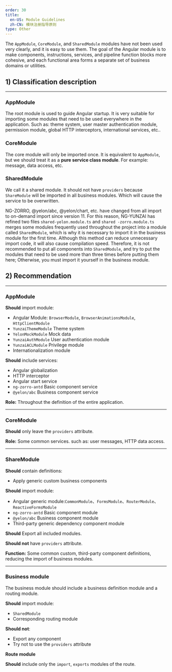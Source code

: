 ```yaml
---
order: 30
title:
  en-US: Module Guidelines
  zh-CN: 模块注册指导原则
type: Other
---
```


The `AppModule`, `CoreModule`, and `SharedModule` modules have not been used very clearly, and it is easy to use them. The goal of the Angular module is to make components, instructions, services, and pipeline function blocks more cohesive, and each functional area forms a separate set of business domains or utilities.

## 1) Classification description

------------

### AppModule

The root module is used to guide Angular startup. It is very suitable for importing some modules that need to be used everywhere in the application. Such as: theme system, user master authentication module, permission module, global HTTP interceptors, international services, etc..

### CoreModule

The core module will only be imported once. It is equivalent to `AppModule`, but we should treat it as a **pure service class module**. For example: message, data access, etc.

### SharedModule

We call it a shared module. It should not have `providers` because `ShareModule` will be imported in all business modules. Which will cause the service to be overwritten.

NG-ZORRO, @yelon/abc, @yelon/chart, etc. have changed from all import to on-demand import since version 11. For this reason, NG-YUNZAI has refined two files `shared-yelon.module.ts` and `shared -zorro.module.ts` merges some modules frequently used throughout the project into a module called `SharedModule`, which is why it is necessary to import it in the business module for the first time. Although this method can reduce unnecessary import code, it will also cause compilation speed. Therefore, it is not recommended to put all components into `SharedModule`, and try to put the modules that need to be used more than three times before putting them here; Otherwise, you must import it yourself in the business module.

## 2) Recommendation

------------

### AppModule

**Should** import module:

+ Angular Module: `BrowserModule`, `BrowserAnimationsModule`, `HttpClientModule`
+ `YunzaiThemeModule` Theme system
+ `YelonMockModule` Mock data
+ `YunzaiAuthModule` User authentication module
+ `YunzaiACLModule` Privilege module
+ Internationalization module

**Should** include services:

+ Angular globalization
+ HTTP interceptor
+ Angular start service
+ `ng-zorro-antd` Basic component service
+ `@yelon/abc` Business component service

**Role:** Throughout the definition of the entire application.

------------

### CoreModule

**Should** only leave the `providers` attribute.

**Role:** Some common services. such as: user messages, HTTP data access.

------------

### ShareModule

**Should** contain definitions:

+ Apply generic custom business components

**Should** import module:

+ Angular generic module:`CommonModule`、`FormsModule`、`RouterModule`、`ReactiveFormsModule`
+ `ng-zorro-antd` Basic component module
+ `@yelon/abc` Business component module
+ Third-party generic dependency component module

**Should** Export all included modules.

**Should not** have `providers` attribute.

**Function:** Some common custom, third-party component definitions, reducing the import of business modules.

------------

### Business module

The business module should include a business definition module and a routing module.

**Should** import module:

+ `SharedModule`
+ Corresponding routing module

**Should not**:

+ Export any component
+ Try not to use the `providers` attribute

**Route module**

**Should** include only the `import`, `exports` modules of the route.
